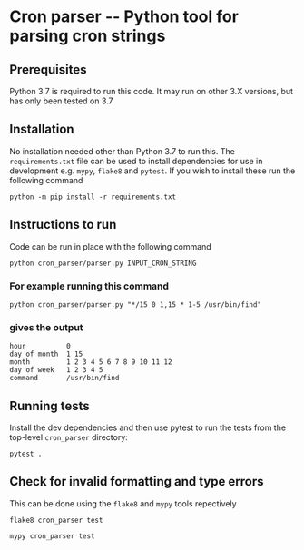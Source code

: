 # Cron parser -- Python tool for parsing cron strings

## Prerequisites
Python 3.7 is required to run this code. It may run on other 3.X versions, but has only
been tested on 3.7

## Installation
No installation needed other than Python 3.7 to run this. The `requirements.txt` file 
can be used to install dependencies for use in development e.g. `mypy`, `flake8` and `pytest`.
If you wish to install these run the following command

``python -m pip install -r requirements.txt``

## Instructions to run
Code can be run in place with the following command

``python cron_parser/parser.py INPUT_CRON_STRING ``

### For example running this command
``python cron_parser/parser.py "*/15 0 1,15 * 1-5 /usr/bin/find"``

### gives the output
```minute        0 15 30 45
hour          0
day of month  1 15
month         1 2 3 4 5 6 7 8 9 10 11 12
day of week   1 2 3 4 5
command       /usr/bin/find
```

## Running tests
Install the dev dependencies and then use pytest to run the tests 
from the top-level `cron_parser` directory:

```pytest .```

## Check for invalid formatting and type errors
This can be done using the `flake8` and `mypy` tools repectively

`flake8 cron_parser test`

`mypy cron_parser test`
